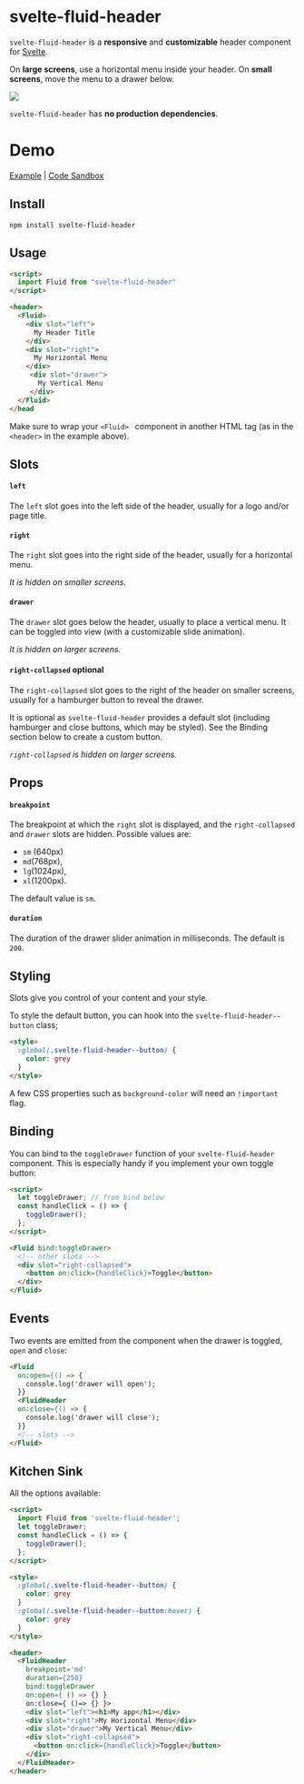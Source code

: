 # svelte-fluid-header

`svelte-fluid-header` is a **responsive** and **customizable** header component for [Svelte](https://svelte.dev/).

On **large screens**, use a horizontal menu inside your header. On **small screens**, move the menu to a drawer below.

![](http://g.recordit.co/StDfeVYJRp.gif)

`svelte-fluid-header` has **no production dependencies**.

# Demo

[Example](https://xuyfx.csb.app/) |  [Code Sandbox](https://codesandbox.io/s/svelte-fluid-header-demo-xuyfx?view=preview)

## Install

`npm install svelte-fluid-header`

## Usage

```html
<script>
  import Fluid from "svelte-fluid-header"
</script>

<header>
  <Fluid>
    <div slot="left">
      My Header Title
    </div>
    <div slot="right">
      My Horizontal Menu
    </div>
     <div slot="drawer">
       My Vertical Menu
     </div>
  </Fluid>
</head

```

Make sure to wrap your `<Fluid> ` component in another HTML tag (as in the `<header>` in the example above).

## Slots

#### `left`

The `left` slot goes into the left side of the header, usually for a logo and/or page title.

#### `right`

The `right` slot goes into the right side of the header, usually for a horizontal menu.

*It is hidden on smaller screens.*

#### `drawer`

The `drawer` slot goes below the header, usually to place a vertical menu. It can be toggled into view (with a customizable slide animation).

*It is hidden on larger screens.*

#### `right-collapsed` optional

The `right-collapsed` slot goes to the right of the header on smaller screens, usually for a hamburger button to reveal the drawer.

It is optional as `svelte-fluid-header` provides a default slot (including hamburger and close buttons, which may be styled). See the Binding section below to create a custom button.

*`right-collapsed` is hidden on larger screens.*

## Props

#### `breakpoint`

The breakpoint at which the `right` slot is displayed, and the `right-collapsed` and `drawer` slots are hidden.
Possible values are:
 - `sm` (640px)
 - `md`(768px),
 - `lg`(1024px),
 - `xl`(1200px).
 
 The default value is `sm`.

#### `duration`

The duration of the drawer slider animation in milliseconds.
The default is `200`.

## Styling

Slots give you control of your content and your style.

To style the default button, you can hook into the `svelte-fluid-header--button` class;

```html
<style>
  :global(.svelte-fluid-header--button) {
    color: grey
  }
</style>
```
A few CSS properties such as `background-color` will need an `!important` flag.

## Binding

You can bind to the `toggleDrawer` function of your `svelte-fluid-header` component. This is especially handy if you implement your own toggle button:

```html
<script>
  let toggleDrawer; // from bind below
  const handleClick = () => {
    toggleDrawer();
  };
</script>

<Fluid bind:toggleDrawer>
  <!-- other slots -->
  <div slot="right-collapsed">
    <button on:click={handleClick}>Toggle</button>
  </div>
</Fluid>

```

## Events

Two events are emitted from the component when the drawer is toggled, `open` and `close`:

```html
<Fluid
  on:open={() => {
    console.log('drawer will open');
  }}
  <FluidHeader
  on:close={() => {
    console.log('drawer will close');
  }}
  <!-- slots -->
</Fluid>

```

## Kitchen Sink

All the options available:

```html
<script>
  import Fluid from 'svelte-fluid-header';
  let toggleDrawer;
  const handleClick = () => {
    toggleDrawer();
  };
</script>

<style>
  :global(.svelte-fluid-header--button) {
    color: grey
  }
  :global(.svelte-fluid-header--button:hover) {
    color: grey
  }
</style>

<header>
  <FluidHeader
    breakpoint='md'
    duration={250}
    bind:toggleDrawer
    on:open={ () => {} }
    on:close={ ()=> {} }>
    <div slot="left"><h1>My app</h1></div>
    <div slot="right">My Horizontal Menu</div>
    <div slot="drawer">My Vertical Menu</div>
    <div slot="right-collapsed">
      <button on:click={handleClick}>Toggle</button>
    </div>
  </FluidHeader>
</header>
```
